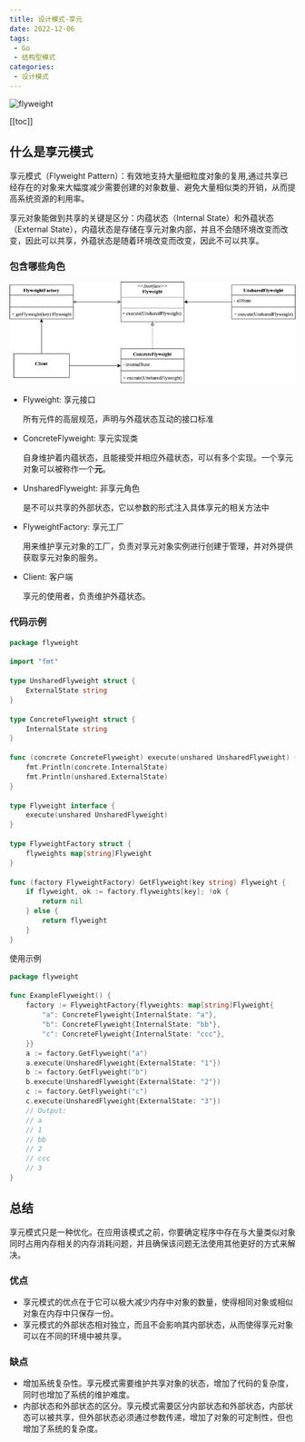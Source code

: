 ```yaml
---
title: 设计模式-享元
date: 2022-12-06
tags:
 - Go
 - 结构型模式
categories:
 - 设计模式
---
```


![flyweight](https://refactoringguru.cn/images/patterns/content/flyweight/flyweight-zh-2x.png)

<!-- more -->

[[toc]]

## 什么是享元模式

享元模式（Flyweight Pattern）：有效地支持大量细粒度对象的复用,通过共享已经存在的对象来大幅度减少需要创建的对象数量、避免大量相似类的开销，从而提高系统资源的利用率。

享元对象能做到共享的关键是区分：内蕴状态（Internal State）和外蕴状态（External State），内蕴状态是存储在享元对象内部，并且不会随环境改变而改变，因此可以共享，外蕴状态是随着环境改变而改变，因此不可以共享。

### 包含哪些角色

![flyweight](../images/flyweight.png)

- Flyweight: 享元接口
  
  所有元件的高层规范，声明与外蕴状态互动的接口标准

- ConcreteFlyweight: 享元实现类
  
  自身维护着内蕴状态，且能接受并相应外蕴状态，可以有多个实现。一个享元对象可以被称作一个**元**。

- UnsharedFlyweight: 非享元角色
  
  是不可以共享的外部状态，它以参数的形式注入具体享元的相关方法中

- FlyweightFactory: 享元工厂
  
  用来维护享元对象的工厂，负责对享元对象实例进行创建于管理，并对外提供获取享元对象的服务。

- Client: 客户端
  
  享元的使用者，负责维护外蕴状态。

### 代码示例

```go
package flyweight

import "fmt"

type UnsharedFlyweight struct {
	ExternalState string
}

type ConcreteFlyweight struct {
	InternalState string
}

func (concrete ConcreteFlyweight) execute(unshared UnsharedFlyweight) {
	fmt.Println(concrete.InternalState)
	fmt.Println(unshared.ExternalState)
}

type Flyweight interface {
	execute(unshared UnsharedFlyweight)
}

type FlyweightFactory struct {
	flyweights map[string]Flyweight
}

func (factory FlyweightFactory) GetFlyweight(key string) Flyweight {
	if flyweight, ok := factory.flyweights[key]; !ok {
		return nil
	} else {
		return flyweight
	}
}
```

使用示例

```go
package flyweight

func ExampleFlyweight() {
	factory := FlyweightFactory{flyweights: map[string]Flyweight{
		"a": ConcreteFlyweight{InternalState: "a"},
		"b": ConcreteFlyweight{InternalState: "bb"},
		"c": ConcreteFlyweight{InternalState: "ccc"},
	}}
	a := factory.GetFlyweight("a")
	a.execute(UnsharedFlyweight{ExternalState: "1"})
	b := factory.GetFlyweight("b")
	b.execute(UnsharedFlyweight{ExternalState: "2"})
	c := factory.GetFlyweight("c")
	c.execute(UnsharedFlyweight{ExternalState: "3"})
	// Output:
	// a
	// 1
	// bb
	// 2
	// ccc
	// 3
}
```

## 总结

享元模式只是一种优化。在应用该模式之前，你要确定程序中存在与大量类似对象同时占用内存相关的内存消耗问题，并且确保该问题无法使用其他更好的方式来解决。

### 优点

- 享元模式的优点在于它可以极大减少内存中对象的数量，使得相同对象或相似对象在内存中只保存一份。
- 享元模式的外部状态相对独立，而且不会影响其内部状态，从而使得享元对象可以在不同的环境中被共享。

### 缺点

- 增加系统复杂性。享元模式需要维护共享对象的状态，增加了代码的复杂度，同时也增加了系统的维护难度。
- 内部状态和外部状态的区分。享元模式需要区分内部状态和外部状态，内部状态可以被共享，但外部状态必须通过参数传递，增加了对象的可定制性，但也增加了系统的复杂度。
